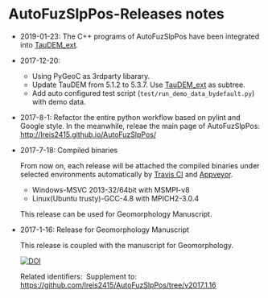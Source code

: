 # AutoFuzSlpPos-Releases notes

+ 2019-01-23: The C++ programs of AutoFuzSlpPos have been integrated into [TauDEM_ext](https://github.com/lreis2415/TauDEM_ext).
+ 2017-12-20: 
  + Using PyGeoC as 3rdparty libarary.
  + Update TauDEM from 5.1.2 to 5.3.7. Use [TauDEM_ext](https://github.com/lreis2415/TauDEM_ext) as subtree.
  + Add auto configured test script (`test/run_demo_data_bydefault.py`) with demo data.
+ 2017-8-1: Refactor the entire python workflow based on pylint and Google style. In the meanwhile, releae the main page of AutoFuzSlpPos: http://lreis2415.github.io/AutoFuzSlpPos/
+ 2017-7-18: Compiled binaries

  From now on, each release will be attached the compiled binaries under selected environments automatically by [Travis CI](https://travis-ci.org/lreis2415/AutoFuzSlpPos) and [Appveyor](https://ci.appveyor.com/project/lreis-2415/autofuzslppos).

  + Windows-MSVC 2013-32/64bit with MSMPI-v8
  + Linux(Ubuntu trusty)-GCC-4.8 with MPICH2-3.0.4

  This release can be used for Geomorphology Manuscript.


+ 2017-1-16: Release for Geomorphology Manuscript

  This release is coupled with the manuscript for Geomorphology.

  [![DOI](https://zenodo.org/badge/DOI/10.5281/zenodo.831377.svg)](https://doi.org/10.5281/zenodo.831377)

  Related identifiers:
​	Supplement to: https://github.com/lreis2415/AutoFuzSlpPos/tree/v2017.1.16
